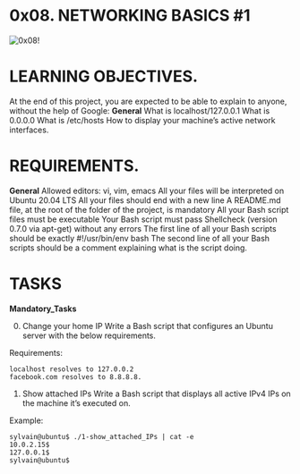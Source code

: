# 0x08. NETWORKING BASICS #1

![0x08!](https://s3.amazonaws.com/intranet-projects-files/holbertonschool-sysadmin_devops/285/s7kpNYq.png)

# LEARNING OBJECTIVES.
At the end of this project, you are expected to be able to explain to anyone, without the help of Google:
**General**
    What is localhost/127.0.0.1
    What is 0.0.0.0
    What is /etc/hosts
    How to display your machine’s active network interfaces.

# REQUIREMENTS.
**General**
    Allowed editors: vi, vim, emacs
    All your files will be interpreted on Ubuntu 20.04 LTS
    All your files should end with a new line
    A README.md file, at the root of the folder of the project, is mandatory
    All your Bash script files must be executable
    Your Bash script must pass Shellcheck (version 0.7.0 via apt-get) without any errors
    The first line of all your Bash scripts should be exactly #!/usr/bin/env bash
    The second line of all your Bash scripts should be a comment explaining what is the script doing.

# TASKS

__Mandatory_Tasks__

0. Change your home IP
Write a Bash script that configures an Ubuntu server with the below requirements.

Requirements:

    localhost resolves to 127.0.0.2
    facebook.com resolves to 8.8.8.8.

1. Show attached IPs
Write a Bash script that displays all active IPv4 IPs on the machine it’s executed on.

Example:

    sylvain@ubuntu$ ./1-show_attached_IPs | cat -e
    10.0.2.15$
    127.0.0.1$
    sylvain@ubuntu$
